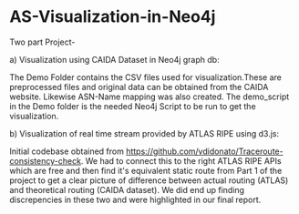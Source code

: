 # AS-Visualization-in-Neo4j

Two part Project-

a) Visualization using CAIDA Dataset in Neo4j graph db:

The Demo Folder contains the CSV files used for visualization.These are preprocessed files and original data can be obtained from the CAIDA website. Likewise ASN-Name mapping was also created. The demo_script in the Demo folder is the needed Neo4j Script to be run to get the visualization. 

b) Visualization of real time stream provided by ATLAS RIPE using d3.js:

Initial codebase obtained from https://github.com/vdidonato/Traceroute-consistency-check. We had to connect this to the right ATLAS RIPE APIs which are free and then find it's equivalent static route from Part 1 of the project to get a clear picture of difference between actual routing (ATLAS) and theoretical routing (CAIDA dataset). We did end up finding discrepencies in these two and were highlighted in our final report.
